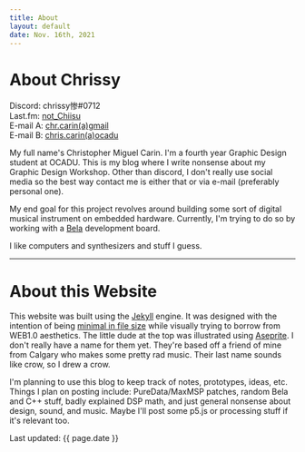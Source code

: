 ```yaml
---
title: About
layout: default
date: Nov. 16th, 2021
---
```


# About Chrissy

Discord: chrissy惨#0712\
Last.fm: [not_Chiisu](https://www.last.fm/user/not_Chiisu)\
E-mail A: [chr.carin(a)gmail](mailto:chr.carin(a)gmail.com)\
E-mail B: [chris.carin(a)ocadu](mailto:chris.carin(a)gmail.com)

My full name's Christopher Miguel Carin. I'm a fourth year Graphic Design student at OCADU. This is my blog where I write nonsense about my Graphic Design Workshop. Other than discord, I don't really use social media so the best way contact me is either that or via e-mail (preferably personal one).

My end goal for this project revolves around building some sort of digital musical instrument on embedded hardware. Currently, I'm trying to do so by working with a [Bela](http://bela.io/) development board.

I like computers and synthesizers and stuff I guess.

---

# About this Website

This website was built using the [Jekyll](https://jekyllrb.com/) engine. It was designed with the intention of being [minimal in file size](https://tools.pingdom.com/#5f49ba1d42400000) while visually trying to borrow from WEB1.0 aesthetics. The little dude at the top was illustrated using [Aseprite](https://www.aseprite.org/). I don't really have a name for them yet. They're based off a friend of mine from Calgary who makes some pretty rad music. Their last name sounds like crow, so I drew a crow.

I'm planning to use this blog to keep track of notes, prototypes, ideas, etc. Things I plan on posting include: PureData/MaxMSP patches, random Bela and C++ stuff, badly explained DSP math, and just general nonsense about design, sound, and music. Maybe I'll post some p5.js or processing stuff if it's relevant too.

<footer>Last updated: {{ page.date }}</footer>
